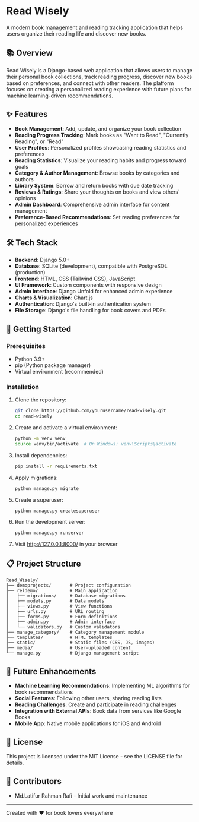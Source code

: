 # Read Wisely

A modern book management and reading tracking application that helps users organize their reading life and discover new books.

## 📚 Overview

Read Wisely is a Django-based web application that allows users to manage their personal book collections, track reading progress, discover new books based on preferences, and connect with other readers. The platform focuses on creating a personalized reading experience with future plans for machine learning-driven recommendations.

## ✨ Features

- **Book Management**: Add, update, and organize your book collection
- **Reading Progress Tracking**: Mark books as "Want to Read", "Currently Reading", or "Read"
- **User Profiles**: Personalized profiles showcasing reading statistics and preferences
- **Reading Statistics**: Visualize your reading habits and progress toward goals
- **Category & Author Management**: Browse books by categories and authors
- **Library System**: Borrow and return books with due date tracking
- **Reviews & Ratings**: Share your thoughts on books and view others' opinions
- **Admin Dashboard**: Comprehensive admin interface for content management
- **Preference-Based Recommendations**: Set reading preferences for personalized experiences

## 🛠️ Tech Stack

- **Backend**: Django 5.0+
- **Database**: SQLite (development), compatible with PostgreSQL (production)
- **Frontend**: HTML, CSS (Tailwind CSS), JavaScript
- **UI Framework**: Custom components with responsive design
- **Admin Interface**: Django Unfold for enhanced admin experience
- **Charts & Visualization**: Chart.js
- **Authentication**: Django's built-in authentication system
- **File Storage**: Django's file handling for book covers and PDFs

## 🚀 Getting Started

### Prerequisites

- Python 3.9+
- pip (Python package manager)
- Virtual environment (recommended)

### Installation

1. Clone the repository:
   ```bash
   git clone https://github.com/yourusername/read-wisely.git
   cd read-wisely
   ```

2. Create and activate a virtual environment:
   ```bash
   python -m venv venv
   source venv/bin/activate  # On Windows: venv\Scripts\activate
   ```

3. Install dependencies:
   ```bash
   pip install -r requirements.txt
   ```

4. Apply migrations:
   ```bash
   python manage.py migrate
   ```

5. Create a superuser:
   ```bash
   python manage.py createsuperuser
   ```

6. Run the development server:
   ```bash
   python manage.py runserver
   ```

7. Visit http://127.0.0.1:8000/ in your browser

## 📋 Project Structure

```
Read_Wisely/
├── demoprojects/       # Project configuration
├── reldemo/            # Main application
│   ├── migrations/     # Database migrations
│   ├── models.py       # Data models
│   ├── views.py        # View functions
│   ├── urls.py         # URL routing
│   ├── forms.py        # Form definitions
│   ├── admin.py        # Admin interface
│   └── validators.py   # Custom validators
├── manage_category/    # Category management module
├── templates/          # HTML templates
├── static/             # Static files (CSS, JS, images)
├── media/              # User-uploaded content
└── manage.py           # Django management script
```

## 🔮 Future Enhancements

- **Machine Learning Recommendations**: Implementing ML algorithms for book recommendations
- **Social Features**: Following other users, sharing reading lists
- **Reading Challenges**: Create and participate in reading challenges
- **Integration with External APIs**: Book data from services like Google Books
- **Mobile App**: Native mobile applications for iOS and Android

## 📝 License

This project is licensed under the MIT License - see the LICENSE file for details.

## 👥 Contributors

- Md.Latifur Rahman Rafi - Initial work and maintenance

---

Created with ❤️ for book lovers everywhere 